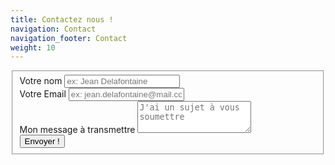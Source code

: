 ```yaml
---
title: Contactez nous !
navigation: Contact
navigation_footer: Contact
weight: 10
---
```


<section>
  <div id="form" class="container">
		<div class="block">
			<form action="https://formspree.io/bertrand.keller@gmail.com" method="POST">
			<fieldset>
				<div class="form-input">
					<label>Votre nom</label>
					<input type="text" class="form-control" placeholder="ex: Jean Delafontaine" name="nom">
				</div>
				<div class="form-input">
					<label>Votre Email</label>
					<input type="text" class="form-control" placeholder="ex: jean.delafontaine@mail.com" name="_reply">
				</div>
				<div class="form-input">
					<label>Mon message à transmettre</label>
					<textarea class="form-control" rows="3" placeholder="J'ai un sujet à vous soumettre" name="message"></textarea>
				</div>
				<div class="form-submit">
				<button class="button button--warning" type="submit">Envoyer !</button>
				</div>
				</fieldset>
			</form>
		</div>
  </div>
</section>
